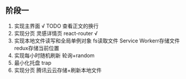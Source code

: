 <!--
 * @Date: 2022-11-29 22:59:34
 * @LastEditors: aei(imaei@foxmail.com)
 * @LastEditTime: 2022-12-10 12:17:49
 * @FilePath: \resound\README.md
 * @description: 
-->
## 阶段一

1. 实现主界面 √  TODO 查看正文的换行
2. 实现分页 灵感详情页  react-router √
3. 实现本地文件读写和全局单例对象  fs读取文件  Service Workerr存储文件  redux存储当前位置
4. 实现每小时随机刷新  轮询+random 
5. 最小化托盘 trap
6. 实现分页 腾讯云云存储+刷新本地文件